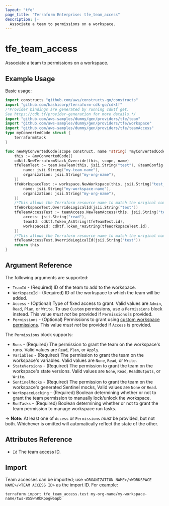 ```yaml
---
layout: "tfe"
page_title: "Terraform Enterprise: tfe_team_access"
description: |-
  Associate a team to permissions on a workspace.
---
```


# tfe_team_access

Associate a team to permissions on a workspace.

## Example Usage

Basic usage:

```go
import constructs "github.com/aws/constructs-go/constructs"
import "github.com/hashicorp/terraform-cdk-go/cdktf"
/*Provider bindings are generated by running cdktf get.
See https://cdk.tf/provider-generation for more details.*/
import "github.com/aws-samples/dummy/gen/providers/tfe/team"
import "github.com/aws-samples/dummy/gen/providers/tfe/workspace"
import "github.com/aws-samples/dummy/gen/providers/tfe/teamAccess"
type myConvertedCode struct {
	terraformStack
}

func newMyConvertedCode(scope construct, name *string) *myConvertedCode {
	this := &myConvertedCode{}
	cdktf.NewTerraformStack_Override(this, scope, name)
	tfeTeamTest := team.NewTeam(this, jsii.String("test"), &teamConfig{
		name: jsii.String("my-team-name"),
		organization: jsii.String("my-org-name"),
	})
	tfeWorkspaceTest := workspace.NewWorkspace(this, jsii.String("test_1"), &workspaceConfig{
		name: jsii.String("my-workspace-name"),
		organization: jsii.String("my-org-name"),
	})
	/*This allows the Terraform resource name to match the original name. You can remove the call if you don't need them to match.*/
	tfeWorkspaceTest.OverrideLogicalId(jsii.String("test"))
	tfeTeamAccessTest := teamAccess.NewTeamAccess(this, jsii.String("test_2"), &teamAccessConfig{
		access: jsii.String("read"),
		teamId: cdktf.Token_AsString(tfeTeamTest.id),
		workspaceId: cdktf.Token_*AsString(tfeWorkspaceTest.id),
	})
	/*This allows the Terraform resource name to match the original name. You can remove the call if you don't need them to match.*/
	tfeTeamAccessTest.OverrideLogicalId(jsii.String("test"))
	return this
}
```

## Argument Reference

The following arguments are supported:

* `TeamId` - (Required) ID of the team to add to the workspace.
* `WorkspaceId` - (Required) ID of the workspace to which the team will be added.
* `Access` - (Optional) Type of fixed access to grant. Valid values are `Admin`, `Read`, `Plan`, or `Write`. To use `Custom` permissions, use a `Permissions` block instead. This value _must not_ be provided if `Permissions` is provided.
* `Permissions` - (Optional) Permissions to grant using [custom workspace permissions](https://developer.hashicorp.com/terraform/cloud-docs/users-teams-organizations/permissions#custom-workspace-permissions). This value _must not_ be provided if `Access` is provided.

The `Permissions` block supports:

* `Runs` - (Required) The permission to grant the team on the workspace's runs. Valid values are `Read`, `Plan`, or `Apply`.
* `Variables` - (Required) The permission to grant the team on the workspace's variables. Valid values are `None`, `Read`, or `Write`.
* `StateVersions` - (Required) The permission to grant the team on the workspace's state versions. Valid values are `None`, `Read`, `ReadOutputs`, or `Write`.
* `SentinelMocks` - (Required) The permission to grant the team on the workspace's generated Sentinel mocks, Valid values are `None` or `Read`.
* `WorkspaceLocking` - (Required) Boolean determining whether or not to grant the team permission to manually lock/unlock the workspace.
* `RunTasks` - (Required) Boolean determining whether or not to grant the team permission to manage workspace run tasks.

-> **Note:** At least one of `Access` or `Permissions` _must_ be provided, but not both. Whichever is omitted will automatically reflect the state of the other.

## Attributes Reference

* `Id` The team access ID.

## Import

Team accesses can be imported; use
`<ORGANIZATION NAME>/<WORKSPACE NAME>/<TEAM ACCESS ID>` as the import ID. For
example:

```shell
terraform import tfe_team_access.test my-org-name/my-workspace-name/tws-8S5wnRbRpogw6apb
```

<!-- cache-key: cdktf-0.17.0-pre.15 input-1f416915697c1b047d62f590ef6bc829e7f2a7f58be51029af4020952110b5d6 -->